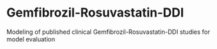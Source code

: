 # Gemfibrozil-Rosuvastatin-DDI
Modeling of published clinical Gemfibrozil-Rosuvastatin-DDI studies for model evaluation
